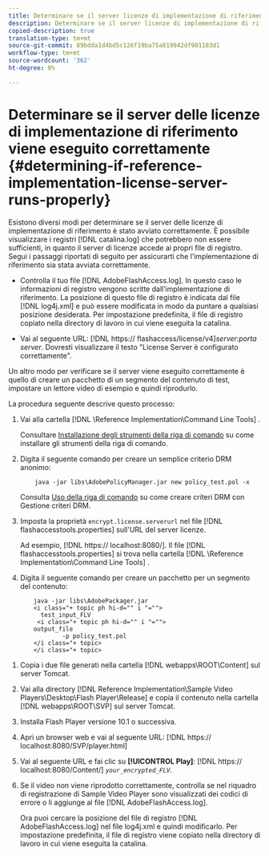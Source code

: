 ```yaml
---
title: Determinare se il server licenze di implementazione di riferimento viene eseguito correttamente
description: Determinare se il server licenze di implementazione di riferimento viene eseguito correttamente
copied-description: true
translation-type: tm+mt
source-git-commit: 89bdda1d4bd5c126f19ba75a819942df901183d1
workflow-type: tm+mt
source-wordcount: '362'
ht-degree: 0%

---
```



# Determinare se il server delle licenze di implementazione di riferimento viene eseguito correttamente {#determining-if-reference-implementation-license-server-runs-properly}

Esistono diversi modi per determinare se il server delle licenze di implementazione di riferimento è stato avviato correttamente. È possibile visualizzare i registri [!DNL catalina.log] che potrebbero non essere sufficienti, in quanto il server di licenze accede ai propri file di registro. Segui i passaggi riportati di seguito per assicurarti che l’implementazione di riferimento sia stata avviata correttamente.

* Controlla il tuo file [!DNL AdobeFlashAccess.log]. In questo caso le informazioni di registro vengono scritte dall’implementazione di riferimento. La posizione di questo file di registro è indicata dal file [!DNL log4j.xml] e può essere modificata in modo da puntare a qualsiasi posizione desiderata. Per impostazione predefinita, il file di registro copiato nella directory di lavoro in cui viene eseguita la catalina.

* Vai al seguente URL: [!DNL https:// flashaccess/license/v4]*server:porta server*. Dovresti visualizzare il testo &quot;License Server è configurato correttamente&quot;.

Un altro modo per verificare se il server viene eseguito correttamente è quello di creare un pacchetto di un segmento del contenuto di test, impostare un lettore video di esempio e quindi riprodurlo.

La procedura seguente descrive questo processo:

1. Vai alla cartella [!DNL \Reference Implementation\Command Line Tools] .

   Consultare [Installazione degli strumenti della riga di comando](../drm-reference-implementations/command-line-tools/install-command-line-tools.md) su come installare gli strumenti della riga di comando.

1. Digita il seguente comando per creare un semplice criterio DRM anonimo:

   ```
       java -jar libs\AdobePolicyManager.jar new policy_test.pol -x
   ```

   Consulta [Uso della riga di comando](../drm-reference-implementations/command-line-tools/configure-command-line-tools/policy-manager/policy-manager-command-line-usage.md) su come creare criteri DRM con Gestione criteri DRM.

1. Imposta la proprietà `encrypt.license.serverurl` nel file [!DNL flashaccesstools.properties] sull&#39;URL del server licenze.

   Ad esempio, [!DNL https:// localhost:8080/]. Il file [!DNL flashaccesstools.properties] si trova nella cartella [!DNL \Reference Implementation\Command Line Tools] .

1. Digita il seguente comando per creare un pacchetto per un segmento del contenuto:

```
       java -jar libs\AdobePackager.jar  
       <i class="+ topic ph hi-d="" i "="">
         test_input_FLV  
        <i class="+ topic ph hi-d="" i "="">
       output_file  
               -p policy_test.pol 
       </i class="+ topic> 
       </i class="+ topic>
```

1. Copia i due file generati nella cartella [!DNL webapps\ROOT\Content] sul server Tomcat.
1. Vai alla directory [!DNL Reference Implementation\Sample Video Players\Desktop\Flash Player\Release] e copia il contenuto nella cartella [!DNL webapps\ROOT\SVP\] sul server Tomcat.

1. Installa Flash Player versione 10.1 o successiva.
1. Apri un browser web e vai al seguente URL: [!DNL        https:// localhost:8080/SVP/player.html]

1. Vai al seguente URL e fai clic su **[!UICONTROL Play]**: [!DNL https:// localhost:8080/Content/] *`your_encrypted_FLV`*.

1. Se il video non viene riprodotto correttamente, controlla se nel riquadro di registrazione di Sample Video Player sono visualizzati dei codici di errore o li aggiunge al file [!DNL AdobeFlashAccess.log].

   Ora puoi cercare la posizione del file di registro [!DNL AdobeFlashAccess.log] nel file log4j.xml e quindi modificarlo. Per impostazione predefinita, il file di registro viene copiato nella directory di lavoro in cui viene eseguita la catalina.

